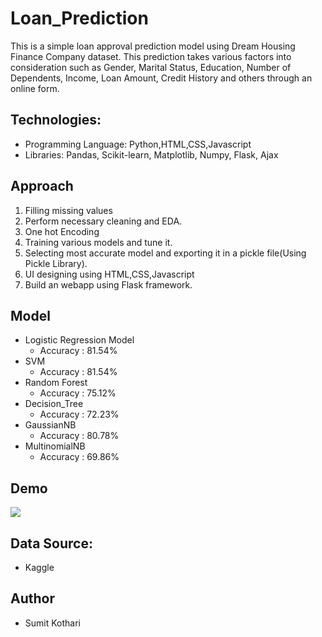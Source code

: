 # Loan_Prediction
This is a simple loan approval prediction model using Dream Housing Finance Company dataset. This prediction takes various factors into consideration such as Gender, Marital Status, Education, Number of Dependents, Income, Loan Amount, Credit History and others through an online form.

## Technologies:
- Programming Language: Python,HTML,CSS,Javascript
- Libraries: Pandas, Scikit-learn, Matplotlib, Numpy, Flask, Ajax

## Approach
1. Filling missing values
2. Perform necessary cleaning and EDA.
3. One hot Encoding
4. Training various models and tune it.
5. Selecting most accurate model and exporting it in a pickle file(Using Pickle Library).
6. UI designing using HTML,CSS,Javascript
7. Build an webapp using Flask framework.

## Model
- Logistic Regression Model 
    - Accuracy : 81.54%
- SVM 
    - Accuracy : 81.54%
- Random Forest 
    - Accuracy : 75.12%   
- Decision_Tree 
    - Accuracy : 72.23%
- GaussianNB 
    - Accuracy : 80.78%
- MultinomialNB
    - Accuracy : 69.86%
    
## Demo
![](Demo.GIF)

## Data Source:
- Kaggle

## Author
- Sumit Kothari
